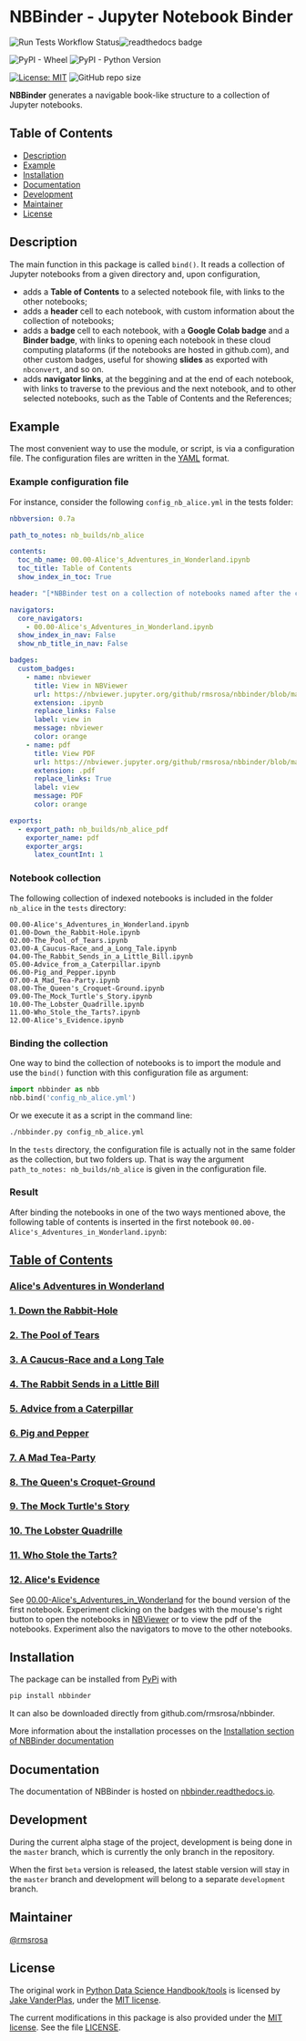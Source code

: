 # NBBinder - Jupyter Notebook Binder

![Run Tests Workflow Status](https://github.com/rmsrosa/nbbinder/workflows/Run%20Tests/badge.svg)![readthedocs badge](https://readthedocs.org/projects/nbbinder/badge/)

![PyPI - Wheel](https://img.shields.io/pypi/wheel/nbbinder) ![PyPI - Python Version](https://img.shields.io/pypi/pyversions/nbbinder)

[![License: MIT](https://img.shields.io/badge/License-MIT-yellow.svg)](https://opensource.org/licenses/MIT) ![GitHub repo size](https://img.shields.io/github/repo-size/rmsrosa/nbbinder)

**NBBinder** generates a navigable book-like structure to a collection of Jupyter notebooks.

## Table of Contents

- [Description](#description)
- [Example](#example)
- [Installation](#installation)
- [Documentation](#documentation)
- [Development](#development)
- [Maintainer](#maintainer)
- [License](#license)

## Description

The main function in this package is called `bind()`. It reads a collection of Jupyter notebooks from a given directory and, upon configuration,

- adds a **Table of Contents** to a selected notebook file, with links to the other notebooks;
- adds a **header** cell to each notebook, with custom information about the collection of notebooks;
- adds a **badge** cell to each notebook, with a **Google Colab badge** and a **Binder badge**, with links to opening each notebook in these cloud computing plataforms (if the notebooks are hosted in github.com), and other custom badges, useful for showing **slides** as exported with `nbconvert`, and so on.
- adds **navigator links**, at the beggining and at the end of each notebook, with links to traverse to the previous and the next notebook, and to other selected notebooks, such as the Table of Contents and the References;

## Example

The most convenient way to use the module, or script, is via a configuration file. The configuration files are written in the [YAML](https://en.wikipedia.org/wiki/YAML) format.

### Example configuration file

For instance, consider the following `config_nb_alice.yml` in the tests folder:

```yaml
nbbversion: 0.7a

path_to_notes: nb_builds/nb_alice

contents:
  toc_nb_name: 00.00-Alice's_Adventures_in_Wonderland.ipynb
  toc_title: Table of Contents
  show_index_in_toc: True

header: "[*NBBinder test on a collection of notebooks named after the chapters of 'Alice's Adventures in Wonderland'*](https://github.com/rmsrosa/nbbinder)"

navigators:
  core_navigators:
    - 00.00-Alice's_Adventures_in_Wonderland.ipynb
  show_index_in_nav: False
  show_nb_title_in_nav: False

badges:
  custom_badges:
    - name: nbviewer
      title: View in NBViewer
      url: https://nbviewer.jupyter.org/github/rmsrosa/nbbinder/blob/master/tests/nb_builds/nb_alice
      extension: .ipynb
      replace_links: False
      label: view in
      message: nbviewer
      color: orange
    - name: pdf
      title: View PDF
      url: https://nbviewer.jupyter.org/github/rmsrosa/nbbinder/blob/master/tests/nb_builds/nb_alice_pdf
      extension: .pdf
      replace_links: True
      label: view
      message: PDF
      color: orange

exports:
  - export_path: nb_builds/nb_alice_pdf
    exporter_name: pdf
    exporter_args:
      latex_countInt: 1
```

### Notebook collection

The following collection of indexed notebooks is included in the folder `nb_alice` in the `tests` directory:

```text
00.00-Alice's_Adventures_in_Wonderland.ipynb
01.00-Down_the_Rabbit-Hole.ipynb
02.00-The_Pool_of_Tears.ipynb
03.00-A_Caucus-Race_and_a_Long_Tale.ipynb
04.00-The_Rabbit_Sends_in_a_Little_Bill.ipynb
05.00-Advice_from_a_Caterpillar.ipynb
06.00-Pig_and_Pepper.ipynb
07.00-A_Mad_Tea-Party.ipynb
08.00-The_Queen's_Croquet-Ground.ipynb
09.00-The_Mock_Turtle's_Story.ipynb
10.00-The_Lobster_Quadrille.ipynb
11.00-Who_Stole_the_Tarts?.ipynb
12.00-Alice's_Evidence.ipynb
```

### Binding the collection

One way to bind the collection of notebooks is to import the module and use the `bind()` function with this configuration file as argument:

```python
import nbbinder as nbb
nbb.bind('config_nb_alice.yml')
```

Or we execute it as a script in the command line:

```bash
./nbbinder.py config_nb_alice.yml
```

In the `tests` directory, the configuration file is actually not in the same folder as the collection, but two folders up. That is way the argument `path_to_notes: nb_builds/nb_alice` is given in the configuration file.

### Result

After binding the notebooks in one of the two ways mentioned above, the following table of contents is inserted in the first notebook `00.00-Alice's_Adventures_in_Wonderland.ipynb`:

## [Table of Contents](#/)

### [Alice's Adventures in Wonderland](#/)

### [1. Down the Rabbit-Hole](#/)

### [2. The Pool of Tears](#/)

### [3. A Caucus-Race and a Long Tale](#/)

### [4. The Rabbit Sends in a Little Bill](#/)

### [5. Advice from a Caterpillar](#/)

### [6. Pig and Pepper](#/)

### [7. A Mad Tea-Party](#/)

### [8. The Queen's Croquet-Ground](#/)

### [9. The Mock Turtle's Story](#/)

### [10. The Lobster Quadrille](#/)

### [11. Who Stole the Tarts?](#/)

### [12. Alice's Evidence](#/)

See [00.00-Alice's_Adventures_in_Wonderland](tests/nb_builds/nb_alice/00.00-Alice's_Adventures_in_Wonderland.ipynb) for the bound version of the first notebook. Experiment clicking on the badges with the mouse's right button to open the notebooks in [NBViewer](https://nbviewer.jupyter.org/) or to view the pdf of the notebooks. Experiment also the navigators to move to the other notebooks.

## Installation

The package can be installed from [PyPi](https://pypi.org/project/nbbinder/) with

```bash
pip install nbbinder
```

It can also be downloaded directly from github.com/rmsrosa/nbbinder.

More information about the installation processes on the [Installation section of NBBinder documentation](https://nbbinder.readthedocs.io/en/latest/Installation.html)

## Documentation

The documentation of NBBinder is hosted on [nbbinder.readthedocs.io](https://nbbinder.readthedocs.io).

## Development

During the current alpha stage of the project, development is being done in the `master` branch, which is currently the only branch in the repository.

 When the first `beta` version is released, the latest stable version will stay in the `master` branch and development will belong to a separate `development` branch.

## Maintainer

[@rmsrosa](https://github.com/rmsrosa)

## License

The original work in [Python Data Science Handbook/tools](https://github.com/jakevdp/PythonDataScienceHandbook/tree/master/tools) is licensed by [Jake VanderPlas](http://vanderplas.com/), under the [MIT license](https://opensource.org/licenses/MIT).

The current modifications in this package is also provided under the [MIT license](https://opensource.org/licenses/MIT). See the file [LICENSE](LICENSE).
